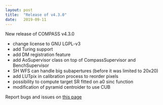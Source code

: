```yaml
---
layout: post
title:  "Release of v4.3.0"
date:   2019-09-11
---
```


New release of COMPASS v4.3.0

* change license to GNU LGPL-v3
* add Turing support
* add DM registration feature
* add AoSupervisor class on top of CompassSupervisor and BenchSupervisor
* SH WFS can handle big subapertures (before it was limited to 20x20)
* add LUTpix in calibration process to reorder pixels
* possibility to compute target SR fitted on a0 sinc function
* modification of pyramid centroider to use CUB

Report bugs and issues on [this page](https://github.com/ANR-COMPASS/shesha/issues)
